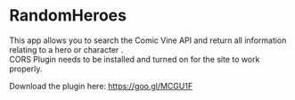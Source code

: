 # RandomHeroes
This app allows you to search the Comic Vine API and return all information relating to a hero or character .  
CORS Plugin needs to be installed and turned on for the site to work properly.

Download the plugin here:  https://goo.gl/MCGU1F
